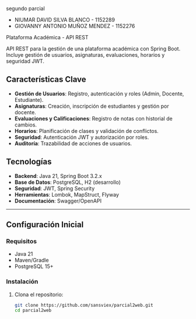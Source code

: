 segundo parcial 

- NIUMAR DAVID SILVA BLANCO     - 1152289
- GIOVANNY ANTONIO MUÑOZ MENDEZ - 1152276

Plataforma Académica - API REST

API REST para la gestión de una plataforma académica con Spring Boot. Incluye gestión de usuarios, asignaturas, evaluaciones, horarios y seguridad JWT.

## Características Clave
- **Gestión de Usuarios**: Registro, autenticación y roles (Admin, Docente, Estudiante).
- **Asignaturas**: Creación, inscripción de estudiantes y gestión por docente.
- **Evaluaciones y Calificaciones**: Registro de notas con historial de cambios.
- **Horarios**: Planificación de clases y validación de conflictos.
- **Seguridad**: Autenticación JWT y autorización por roles.
- **Auditoría**: Trazabilidad de acciones de usuarios.

## Tecnologías
- **Backend**: Java 21, Spring Boot 3.2.x
- **Base de Datos**: PostgreSQL, H2 (desarrollo)
- **Seguridad**: JWT, Spring Security
- **Herramientas**: Lombok, MapStruct, Flyway
- **Documentación**: Swagger/OpenAPI

---

## Configuración Inicial

### Requisitos
- Java 21
- Maven/Gradle
- PostgreSQL 15+

### Instalación
1. Clona el repositorio:
   ```bash
   git clone https://github.com/sansviex/parcial2web.git
   cd parcial2web
